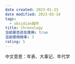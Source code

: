 ```yaml
---
date created: 2023-01-23
date modified: 2023-03-14
tags:
  - obsidian插件
title: Chronology
当前是否还在使用: true
当前使用频率: 3
rating: 5
---
```


中文意思：年表、大事记、年代学